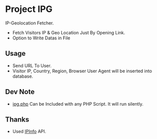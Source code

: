 # Project IPG
IP-Geolocation Fetcher.
- Fetch Visitors IP & Geo Location Just By Opening Link. 
- Option to Write Datas in File


## Usage

- Send URL To User.
- Visitor IP, Country, Region, Browser User Agent will be inserted into database.

## Dev Note

- [ipg.php](ipg.php/) Can be Included with any PHP Script. It will run silently.

## Thanks

- Used [IPInfo](http://ipinfo.io/) API.
